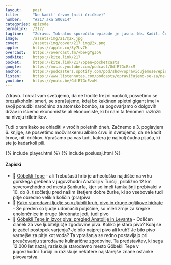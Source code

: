 ```yaml
---
layout: 	post
title:  	"Ne kadit' črvov (niti čričkov)"
number: 	"#217 aka S06E14"
categories:	epizode
permalink:	/217/
tagline: 	"Zdravo. Tokratno sporočilo epizode je jasno. Ne. Kadit. Črvov. Niti čričkov. Niti ostalih posušenih živali. Razen, če ste z Betelgeze. Potem lahko."
image:		/assets/img/217@2x.jpg
cover:		/assets/img/cover/217 img@2x.png
apple:		https://apple.co/3y7Lv7k
overcast:	https://overcast.fm/+beHgYgJoA
podkite:	https://kite.link/217
pocket:		https://kite.link/217?open=pocketcasts
google:		https://music.youtube.com/podcast/GdfR7GcEzxM
anchor:		https://podcasters.spotify.com/pod/show/opravicujemose/episodes/Ne-kadit-rvov-niti-rikov-e2m8pp4
listen:		https://www.listennotes.com/podcasts/opravičujemo-se-za/ne-kadit-črvov-niti-čričkov-HvDkcPfnAhO/embed/
youtube:	https://youtu.be/GdfR7GcEzxM
---
```


Zdravo. Tokrat vam svetujemo, da ne hodite trezni naokoli, posvetimo se brezalkoholni smeri, se sprašujemo, kdaj bo kakšnen spletni gigant imel v svoji ponudbi naročnino za atomsko bombo, se pogovarjamo o dolgovih držav in iščemo ekonomistke ali ekonomiste, ki bi nam ta fenomen razložili na nivoju triletnikov. 

Tudi o tem kako se ohladiti v vročih poletnih dneh. Začnemo s 3. poglavjem 6. knjige, se posvetimo močvirskemu albino črvu in svetujemo, da ne kadit črvov, niti čričkov. Vprašamo pa vas tudi, katera je najbolj čudna pijača, ki ste jo kadarkoli pili. 

{% include player.html %}
{% include poslusaj.html %}

<!--break-->

#### Zapiski

- 🍺 [Göbekli Tepe](https://en.wikipedia.org/wiki/G%C3%B6bekli_Tepe) - ali Trebušasti hrib je arheološko najdišče na vrhu gorskega grebena v jugovzhodni Anatoliji v Turčiji, približno 12 km severovzhodno od mesta Şanlıurfa, kjer so imeli tamkajšnji prebivalci v 10. do 8. tisočletju pred našim štetjem dobre žurke, ki so vsebovale tudi pitje obredno velikih količin (pra)piva
- 🥖 [Kako starodavni ljudje so vzljubili kruh, pivo in druge ogljikove hidrate](https://www.nature.com/articles/d41586-021-01681-w) - Še preden so ljudje udomačili poljščine, so mleli zrnje za krepke enolončnice in druge škrobnate jedi, tudi pivo
- 🍻 [Göbekli Tepe in izvor piva: pregled Anatolije in Levanta](https://www.homebrewersassociation.org/seminar/gobekli-tepe-and-origins-of-beer/) - Odličen članek za vse ljubitelj(ic)e zgodovine piva. Koliko je staro pivo? Kdaj se je začel postopek varjenja? Je bilo najprej pivo ali kruh? Je bilo pivo varnejše za pitje kot voda? Ta vprašanja se redno postavljajo pri preučevanju starodavne kulinarične zgodovine. Ta predstavitev, ki sega 12.000 let nazaj, raziskuje starodavno mesto Göbekli Tepe v jugovzhodni Turčiji in raziskuje nekatere najstarejše znane ostanke pivovarstva.


